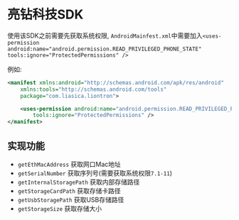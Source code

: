# 亮钻科技SDK

使用该SDK之前需要先获取系统权限, `AndroidMainfest.xml`中需要加入`<uses-permission android:name="android.permission.READ_PRIVILEGED_PHONE_STATE" tools:ignore="ProtectedPermissions" />`

例如: 
```xml
<manifest xmlns:android="http://schemas.android.com/apk/res/android"
    xmlns:tools="http://schemas.android.com/tools"
    package="com.liasica.liontron">

    <uses-permission android:name="android.permission.READ_PRIVILEGED_PHONE_STATE"
        tools:ignore="ProtectedPermissions" />
</manifest>
```

## 实现功能
- `getEthMacAddress` 获取网口Mac地址
- `getSerialNumber` 获取序列号(需要获取系统权限`7.1-11`)
- `getInternalStoragePath` 获取内部存储路径
- `getStorageCardPath` 获取存储卡路径
- `getUsbStoragePath` 获取USB存储路径
- `getStorageSize` 获取存储大小